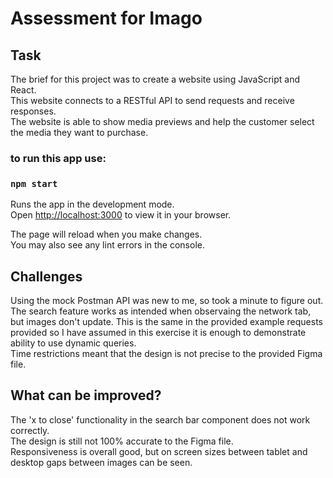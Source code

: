 # Assessment for Imago

## Task

The brief for this project was to create a website using JavaScript and React.\
This website connects to a RESTful API to send requests and receive responses.\
The website is able to show media previews and help the customer select the media they want to purchase.
### to run this app use: 
### `npm start`

Runs the app in the development mode.\
Open [http://localhost:3000](http://localhost:3000) to view it in your browser.

The page will reload when you make changes.\
You may also see any lint errors in the console.

## Challenges

Using the mock Postman API was new to me, so took a minute to figure out.\
The search feature works as intended when observaing the network tab, but images don't update.  This is the same in the provided example requests provided so I have assumed in this exercise it is enough to demonstrate ability to use dynamic queries.\
Time restrictions meant that the design is not precise to the provided Figma file.

## What can be improved?

The 'x to close' functionality in the search bar component does not work correctly.\
The design is still not 100% accurate to the Figma file.\
Responsiveness is overall good, but on screen sizes between tablet and desktop gaps between images can be seen.
